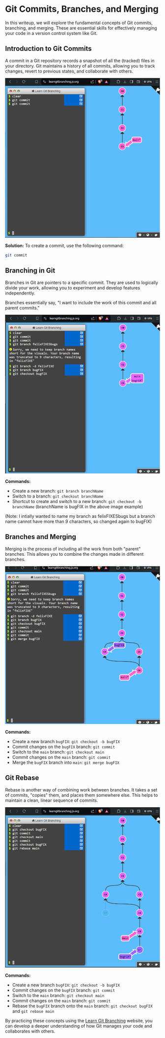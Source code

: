 # Git Commits, Branches, and Merging

In this writeup, we will explore the fundamental concepts of Git commits, branching, and merging. These are essential skills for effectively managing your code in a version control system like Git.

## Introduction to Git Commits

A commit in a Git repository records a snapshot of all the (tracked) files in your directory. Git maintains a history of all commits, allowing you to track changes, revert to previous states, and collaborate with others.

![Git Commit](../../.gitbook/assets/commit.png)

**Solution:** To create a commit, use the following command:

```sh
git commit
```

## Branching in Git

Branches in Git are pointers to a specific commit. They are used to logically divide your work, allowing you to experiment and develop features independently.

Branches essentially say, "I want to include the work of this commit and all parent commits."

![Git Branch](../../.gitbook/assets/branch.png)

**Commands:**

* Create a new branch: `git branch branchName`
* Switch to a branch: `git checkout branchName`
* Shortcut to create and switch to a new branch: `git checkout -b branchName` (branchName is bugFIX in the above image example)

(Note: I intially wanted to name my branch as felixFIXESbugs but a branch name cannot have more than 9 characters, so changed again to bugFIX)

## Branches and Merging

Merging is the process of including all the work from both "parent" branches. This allows you to combine the changes made in different branches.

![Git Merge](../../.gitbook/assets/merge.png)

**Commands:**

* Create a new branch `bugFIX`: `git checkout -b bugFIX`
* Commit changes on the `bugFIX` branch: `git commit`
* Switch to the `main` branch: `git checkout main`
* Commit changes on the `main` branch: `git commit`
* Merge the `bugFIX` branch into `main`: `git merge bugFIX`

## Git Rebase

Rebase is another way of combining work between branches. It takes a set of commits, "copies" them, and places them somewhere else. This helps to maintain a clean, linear sequence of commits.

![Git Rebase](../../.gitbook/assets/rebase.png)

**Commands:**

* Create a new branch `bugFIX`: `git checkout -b bugFIX`
* Commit changes on the `bugFIX` branch: `git commit`
* Switch to the `main` branch: `git checkout main`
* Commit changes on the `main` branch: `git commit`
* Rebase the `bugFIX` branch onto the `main` branch: `git checkout bugFIX` and `git rebase main`

By practicing these concepts using the [Learn Git Branching](https://learngitbranching.js.org/) website, you can develop a deeper understanding of how Git manages your code and collaborates with others.
